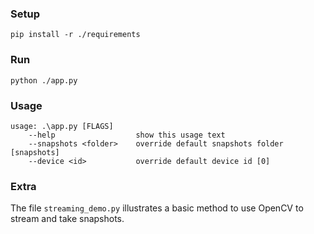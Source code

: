 ### Setup
```
pip install -r ./requirements
```

### Run
```
python ./app.py
```

### Usage
```
usage: .\app.py [FLAGS]
    --help                  show this usage text
    --snapshots <folder>    override default snapshots folder [snapshots]
    --device <id>           override default device id [0]
```
### Extra
The file `streaming_demo.py` illustrates a basic method to use OpenCV to stream and take snapshots.